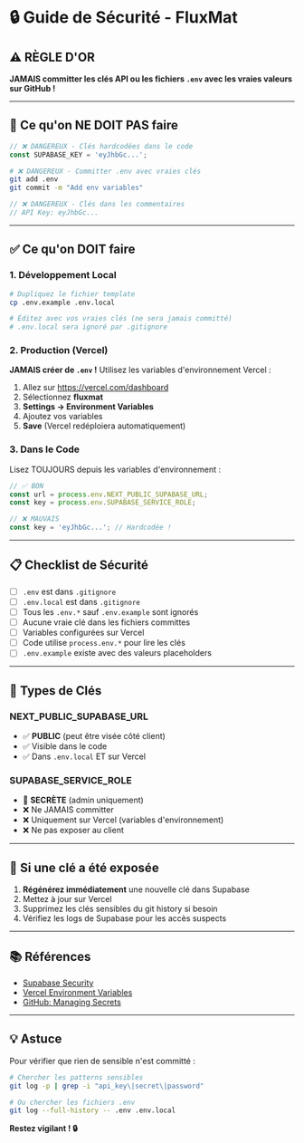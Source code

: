 # 🔒 Guide de Sécurité - FluxMat

## ⚠️ RÈGLE D'OR

**JAMAIS committer les clés API ou les fichiers `.env` avec les vraies valeurs sur GitHub !**

---

## 🚫 Ce qu'on NE DOIT PAS faire

```javascript
// ❌ DANGEREUX - Clés hardcodées dans le code
const SUPABASE_KEY = 'eyJhbGc...';
```

```bash
# ❌ DANGEREUX - Committer .env avec vraies clés
git add .env
git commit -m "Add env variables"
```

```javascript
// ❌ DANGEREUX - Clés dans les commentaires
// API Key: eyJhbGc...
```

---

## ✅ Ce qu'on DOIT faire

### **1. Développement Local**

```bash
# Dupliquez le fichier template
cp .env.example .env.local

# Éditez avec vos vraies clés (ne sera jamais committé)
# .env.local sera ignoré par .gitignore
```

### **2. Production (Vercel)**

**JAMAIS créer de `.env` !** Utilisez les variables d'environnement Vercel :

1. Allez sur https://vercel.com/dashboard
2. Sélectionnez **fluxmat**
3. **Settings → Environment Variables**
4. Ajoutez vos variables
5. **Save** (Vercel redéploiera automatiquement)

### **3. Dans le Code**

Lisez TOUJOURS depuis les variables d'environnement :

```javascript
// ✅ BON
const url = process.env.NEXT_PUBLIC_SUPABASE_URL;
const key = process.env.SUPABASE_SERVICE_ROLE;

// ❌ MAUVAIS
const key = 'eyJhbGc...'; // Hardcodée !
```

---

## 📋 Checklist de Sécurité

- [ ] `.env` est dans `.gitignore`
- [ ] `.env.local` est dans `.gitignore`
- [ ] Tous les `.env.*` sauf `.env.example` sont ignorés
- [ ] Aucune vraie clé dans les fichiers committes
- [ ] Variables configurées sur Vercel
- [ ] Code utilise `process.env.*` pour lire les clés
- [ ] `.env.example` existe avec des valeurs placeholders

---

## 🔑 Types de Clés

### **NEXT_PUBLIC_SUPABASE_URL**
- ✅ **PUBLIC** (peut être visée côté client)
- ✅ Visible dans le code
- ✅ Dans `.env.local` ET sur Vercel

### **SUPABASE_SERVICE_ROLE**
- 🔴 **SECRÈTE** (admin uniquement)
- ❌ Ne JAMAIS committer
- ❌ Uniquement sur Vercel (variables d'environnement)
- ❌ Ne pas exposer au client

---

## 🚨 Si une clé a été exposée

1. **Régénérez immédiatement** une nouvelle clé dans Supabase
2. Mettez à jour sur Vercel
3. Supprimez les clés sensibles du git history si besoin
4. Vérifiez les logs de Supabase pour les accès suspects

---

## 📚 Références

- [Supabase Security](https://supabase.com/docs/guides/security)
- [Vercel Environment Variables](https://vercel.com/docs/environment-variables)
- [GitHub: Managing Secrets](https://docs.github.com/en/actions/security-guides/using-secrets-in-github-actions)

---

## 💡 Astuce

Pour vérifier que rien de sensible n'est committé :

```bash
# Chercher les patterns sensibles
git log -p | grep -i "api_key\|secret\|password"

# Ou chercher les fichiers .env
git log --full-history -- .env .env.local
```

**Restez vigilant ! 🔒**
